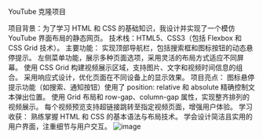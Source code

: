 YouTube 克隆项目

项目背景：为了学习 HTML 和 CSS 的基础知识，我设计并实现了一个模仿 YouTube 界面布局的静态网页。
技术栈：HTML5、CSS3（包括 Flexbox 和 CSS Grid 技术）。
主要功能：
实现顶部导航栏，包括搜索框和图标按钮的动态悬停提示。
左侧菜单功能，展示多种页面选项，采用灵活的布局方式适应不同屏幕。
使用 CSS Grid 构建视频展示区域，支持图片、文字和视频时间信息的组合。
采用响应式设计，优化页面在不同设备上的显示效果。
项目亮点：
图标悬停提示功能（如搜索、通知按钮）使用了 position: relative 和 absolute 精确控制文本弹出位置。
使用 Grid 布局和 row-gap、column-gap 属性，实现整齐排列的视频展示。
每个视频预览支持超链接跳转至指定视频页面，增强用户体验。
学习收获：
熟练掌握 HTML 和 CSS 的基本语法与布局技术。
学会设计简洁且实用的用户界面，注重细节与用户交互。
![image](https://github.com/user-attachments/assets/33fcaf98-d2dc-4685-9068-720441f11352)


